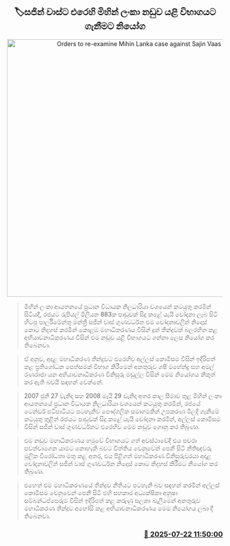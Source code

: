 <p align='center'><b><h2 align='center' title='Orders to re-examine Mihin Lanka case against Sajin Vaas'>🏷සජින් වාස්ට එරෙහි මිහින් ලංකා නඩුව යළි විභාගයට ගැනීමට නියෝග</h2></b></p>
<p align='center'><img src='https://helakuru.sgp1.cdn.digitaloceanspaces.com/esana/images/lib/court-2.jpg' width='600' alt='Orders to re-examine Mihin Lanka case against Sajin Vaas'></p>

> මිහින් ලංකා ආයතනයේ ප්‍රධාන විධායක නිලධාරියා වශයෙන් කටයුතු කරමින් සිටියදී, රජයට රුපියල් මිලියන 883ක පාඩුවක් සිදු කළේ යැයි චෝදනා ලැබ සිටි හිටපු පාර්ලිමේන්තු මන්ත්‍රී සජින් වාස් ගුණවර්ධන එම චෝදනාවලින් නිදොස් කොට නිදහස් කරමින් කොළඹ මහාධිකරණය විසින් දුන් තීන්දුවක් බලරහිත කළ අභියාචනාධිකරණය විසින් එම නඩුව යළි විභාගයට ගන්නා ලෙස නියෝග කර තිබෙනවා.

> ඒ අනුව, අදාළ මහාධිකරණ තීන්දුවට එරෙහිව අල්ලස් කොමිසම විසින් ඉදිරිපත් කළ ප්‍රතිශෝධන පෙත්සමක් විභාග කිරීමෙන් අනතුරුව ශෂී මහේන්ද්‍ර සහ අමල් රණරාජා යන අභියාචනාධිකරණ විනිසුරු මඩුල්ල විසින් මෙම නියෝගය නිකුත් කර ඇති බවයි සඳහන් වෙන්නේ.

> 2007 ජුනි 27 වැනිදා සහ 2008 මැයි 29 වැනිදා අතර කාල සීමාව තුළ මිහින් ලංකා ආයතනයේ ප්‍රධාන විධායක නිලධාරියා වශයෙන් කටයුතු කරමින්, රජයේ ටෙන්ඩර් පටිපාටියට පටහැනිව පෞද්ගලික සමාගමකින් උපකරණ මිලදී ගැනීමේ කටයුතු තුළින් රජයට පාඩුවක් සිදු කළේ යැයි චෝදනා කරමින්, අල්ලස් කොමිසම විසින් සජින් වාස් ගුණවර්ධනට එරෙහිව මෙම නඩුව ගොනු කර තිබුණා.

> එම නඩුව මහාධිකරණය හමුවේ විභාගයට ගත් අවස්ථාවේදී එය පවරා පවත්වාගෙන යාමට නොහැකි බවට විත්තිය වෙනුවෙන් පෙනී සිටි නීතිඥවරු මූලික විරෝධතා මතු කළ අතර, එය පිළිගත් මහාධිකරණ විනිසුරුවරයා අදාළ චෝදනාවලින් සජින් වාස් ගුණවර්ධන නිදොස් කොට නිදහස් කිරීමට නියෝග කර තිබුණා.

> එහෙත් එම මහාධිකරණයේ තීන්දුව නීතියට පටහැනි බව සඳහන් කරමින් අල්ලස් කොමිසම වෙනුවෙන් පෙනී සිටි එහි සහකාර අධ්‍යක්ෂිකා අනුෂා සම්බන්ධප්පෙරුම විසින් ඉදිරිපත් කළ කරුණු සලකා බැලීමෙන් අනතුරුව මහාධිකරණ තීන්දුව අහෝසි කළ අභියාචනාධිකරණය මෙම නියෝගය ලබා දී තිබෙනවා.



<h3 align='right'><a href='https://www.helakuru.lk/esana/p/112061/'>📅 2025-07-22 11:50:00</a></h3>
